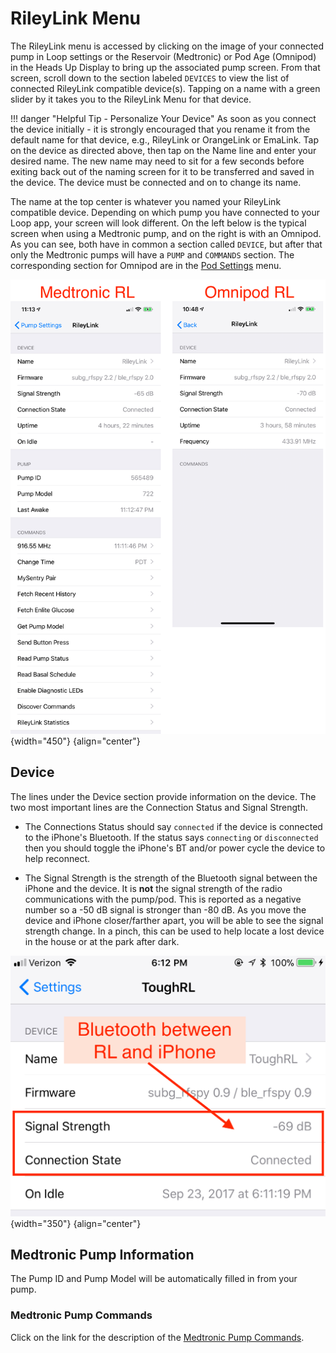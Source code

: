 # RileyLink Menu

The RileyLink menu is accessed by clicking on the image of your connected pump in Loop settings or the Reservoir (Medtronic) or Pod Age (Omnipod) in the Heads Up Display to bring up the associated pump screen. From that screen, scroll down to the section labeled `DEVICES` to view the list of connected RileyLink compatible device(s). Tapping on a name with a green slider by it takes you to the RileyLink Menu for that device.

!!! danger "Helpful Tip - Personalize Your Device"
    As soon as you connect the device initially - it is strongly encouraged that you rename it from the default name for that device, e.g., RileyLink or OrangeLink or EmaLink. Tap on the device as directed above, then tap on the Name line and enter your desired name. The new name may need to sit for a few seconds before exiting back out of the naming screen for it to be transferred and saved in the device. The device must be connected and on to change its name.

The name at the top center is whatever you named your RileyLink compatible device. Depending on which pump you have connected to your Loop app, your screen will look different. On the left below is the typical screen when using a Medtronic pump, and on the right is with an Omnipod. As you can see, both have in common a section called `DEVICE`, but after that only the Medtronic pumps will have a `PUMP` and `COMMANDS` section. The corresponding section for Omnipod are in the [Pod Settings](pump-commands.md#omnipod-commands) menu.

![img/rl-comp.png](img/rl-comp.png){width="450"}
{align="center"}

## Device

The lines under the Device section provide information on the device. The two most important lines are the Connection Status and Signal Strength.

* The Connections Status should say `connected` if the device is connected to the iPhone's Bluetooth. If the status says `connecting` or `disconnected` then you should toggle the iPhone's BT and/or power cycle the device to help reconnect.

* The Signal Strength is the strength of the Bluetooth signal between the iPhone and the device.  It is **not** the signal strength of the radio communications with the pump/pod.  This is reported as a negative number so a -50&nbsp;dB signal is stronger than -80&nbsp;dB. As you move the device and iPhone closer/farther apart, you will be able to see the signal strength change. In a pinch, this can be used to help locate a lost device in the house or at the park after dark.

![img/RL_bt.jpg](img/RL_bt.jpg){width="350"}
{align="center"}


## Medtronic Pump Information

The Pump ID and Pump Model will be automatically filled in from your pump.

### Medtronic Pump Commands

Click on the link for the description of the [Medtronic Pump Commands](pump-commands.md#medtronic-commands).
